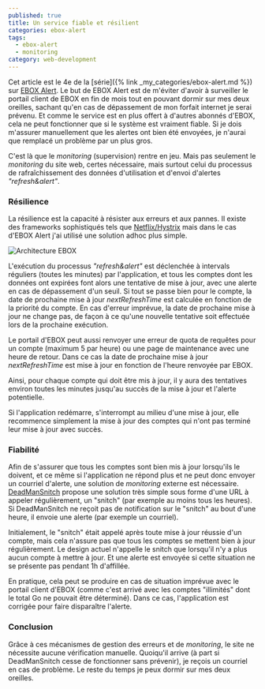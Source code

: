 ```yaml
---
published: true
title: Un service fiable et résilient
categories: ebox-alert
tags:
  - ebox-alert
  - monitoring
category: web-development
---
```

Cet article est le 4e de la [série]({% link _my_categories/ebox-alert.md %}) sur [EBOX Alert][ebox-alert]. Le but de EBOX Alert est de m'éviter d'avoir à surveiller le portail client de EBOX en fin de mois tout en pouvant dormir sur mes deux oreilles, sachant qu'en cas de dépassement de mon forfait internet je serai prévenu. Et comme le service est en plus offert à d'autres abonnés d'EBOX, cela ne peut fonctionner que si le système est vraiment fiable. Si je dois m'assurer manuellement que les alertes ont bien été envoyées, je n'aurai que remplacé un problème par un plus gros.

C'est là que le _monitoring_ (supervision) rentre en jeu. Mais pas seulement le _monitoring_ du site web, certes nécessaire, mais surtout celui du processus de rafraîchissement des données d'utilisation et d'envoi d'alertes _"refresh&alert"_.

### Résilience

La résilience est la capacité à résister aux erreurs et aux pannes. Il existe des frameworks sophistiqués tels que [Netflix/Hystrix](https://github.com/Netflix/Hystrix) mais dans le cas d'EBOX Alert j'ai utilisé une solution adhoc plus simple.

![Architecture EBOX]({{site.baseurl}}/images/EBOX-Architecture.png)


L'exécution du processus _"refresh&alert"_ est déclenchée à intervals réguliers (toutes les minutes) par l'application, et tous les comptes dont les données ont expirées font alors une tentative de mise à jour, avec une alerte en cas de dépassement d'un seuil. Si tout se passe bien pour le compte, la date de prochaine mise à jour _nextRefreshTime_ est calculée en fonction de la priorité du compte. En cas d'erreur imprévue, la date de prochaine mise à jour ne change pas, de façon à ce qu'une nouvelle tentative soit effectuée lors de la prochaine exécution.

Le portail d'EBOX peut aussi renvoyer une erreur de quota de requêtes pour un compte (maximum 5 par heure) ou une page de maintenance avec une heure de retour. Dans ce cas la date de prochaine mise à jour _nextRefreshTime_ est mise à jour en fonction de l'heure renvoyée par EBOX.

Ainsi, pour chaque compte qui doit être mis à jour, il y aura des tentatives environ toutes les minutes jusqu'au succès de la mise à jour et l'alerte potentielle.

Si l'application redémarre, s'interrompt au milieu d'une mise à jour, elle recommence simplement la mise à jour des comptes qui n'ont pas terminé leur mise à jour avec succès.

### Fiabilité

Afin de s'assurer que tous les comptes sont bien mis à jour lorsqu'ils le doivent, et ce même si l'application ne répond plus et ne peut donc envoyer un courriel d'alerte, une solution de _monitoring_ externe est nécessaire. [DeadManSnitch](https://deadmanssnitch.com) propose une solution très simple sous forme d'une URL à appeler régulièrement, un "snitch" (par exemple au moins tous les heures). Si DeadManSnitch ne reçoit pas de notification sur le "snitch" au bout d'une heure, il envoie une alerte (par exemple un courriel). 

Initialement, le "snitch" était appelé après toute mise à jour réussie d'un compte, mais cela n'assure pas que tous les comptes se mettent bien à jour régulièrement. Le design actuel n'appelle le snitch que lorsqu'il n'y a plus aucun compte à mettre à jour. Et une alerte est envoyée si cette situation ne se présente pas pendant 1h d'affillée. 

En pratique, cela peut se produire en cas de situation imprévue avec le portail client d'EBOX (comme c'est arrivé avec les comptes "illimités" dont le total Go ne pouvait être déterminé). Dans ce cas, l'application est corrigée pour faire disparaître l'alerte.

### Conclusion

Grâce à ces mécanismes de gestion des erreurs et de _monitoring_, le site ne nécessite aucune vérification manuelle. Quoiqu'il arrive (à part si DeadManSnitch cesse de fonctionner sans prévenir), je reçois un courriel en cas de problème. Le reste du temps je peux dormir sur mes deux oreilles.


[ebox-alert]: http://www.ebox-alert.ca "ebox-alert.ca"
